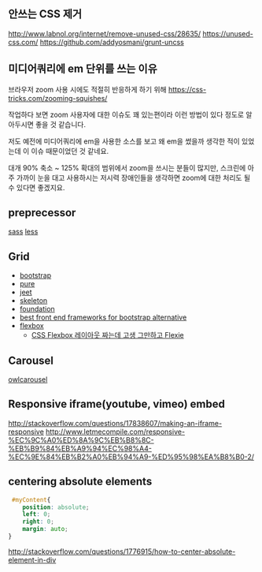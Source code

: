 ## 안쓰는 CSS 제거
http://www.labnol.org/internet/remove-unused-css/28635/
https://unused-css.com/
https://github.com/addyosmani/grunt-uncss

## 미디어쿼리에 em 단위를 쓰는 이유
브라우저 zoom 사용 시에도 적절히 반응하게 하기 위해
https://css-tricks.com/zooming-squishes/

작업하다 보면 zoom 사용자에 대한 이슈도 꽤 있는편이라 이런 방법이 있다 정도로 알아두시면 좋을 것 같습니다.

저도 예전에 미디어쿼리에 em을 사용한 소스를 보고 왜 em을 썼을까 생각한 적이 있었는데 이 이슈 때문이었던 것 같네요.

대개 90% 축소 ~ 125% 확대의 범위에서 zoom을 쓰시는 분들이 많지만, 스크린에 아주 가까이 눈을 대고 사용하시는 저시력 장애인들을 생각하면 zoom에 대한 처리도 될 수 있다면 좋겠지요.

## preprecessor
[sass](http://www.sass-lang.com/guide)
[less](http://lesscss.org/)

## Grid
- [bootstrap](http://getbootstrap.com/2.3.2/scaffolding.html)
- [pure](http://purecss.io/start/)
- [jeet](http://jeet.gs/)
- [skeleton](http://getskeleton.com/)
- [foundation](http://foundation.zurb.com/)
- [best front end frameworks for bootstrap alternative](http://beebom.com/2015/01/best-front-end-frameworks-for-bootstrap-alternative)
- [flexbox](http://ko.learnlayout.com/flexbox.html)
    + [CSS Flexbox 레이아웃 짜는데 고생 그만하고 Flexie](http://blog.weirdx.io/css-flexbox-%EB%A0%88%EC%9D%B4%EC%95%84%EC%9B%83-%EC%A7%9C%EB%8A%94%EB%8D%B0-%EA%B3%A0%EC%83%9D-%EA%B7%B8%EB%A7%8C%ED%95%98%EA%B3%A0-flexie/)

## Carousel
[owlcarousel](http://owlgraphic.com/owlcarousel/)

## Responsive iframe(youtube, vimeo) embed
http://stackoverflow.com/questions/17838607/making-an-iframe-responsive
http://www.letmecompile.com/responsive-%EC%9C%A0%ED%8A%9C%EB%B8%8C-%EB%B9%84%EB%A9%94%EC%98%A4-%EC%9E%84%EB%B2%A0%EB%94%A9-%ED%95%98%EA%B8%B0-2/

## centering absolute elements
```css
 #myContent{
    position: absolute;
    left: 0;
    right: 0;
    margin: auto;
}
```
http://stackoverflow.com/questions/1776915/how-to-center-absolute-element-in-div
